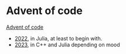 # Advent of code

[Advent of code](https://adventofcode.com/)

* [2022](2022), in Julia, at least to begin with.
* [2023](2023), in C++ and Julia depending on mood
